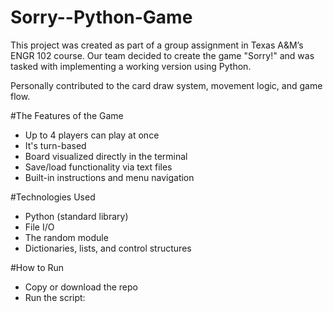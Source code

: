 # Sorry--Python-Game
This project was created as part of a group assignment in Texas A&M’s ENGR 102 course. 
Our team decided to create the game "Sorry!" and was tasked with implementing a working version using Python.

Personally contributed to the card draw system, movement logic, and game flow.

#The Features of the Game
- Up to 4 players can play at once
- It's turn-based
- Board visualized directly in the terminal
- Save/load functionality via text files
- Built-in instructions and menu navigation

#Technologies Used
- Python (standard library)
- File I/O
- The random module
- Dictionaries, lists, and control structures

#How to Run
- Copy or download the repo
- Run the script:
 
